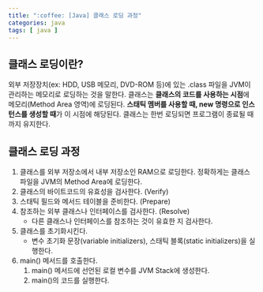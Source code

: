 ```yaml
---
title: ":coffee: [Java] 클래스 로딩 과정"
categories: java
tags: [ java ]
---
```


## 클래스 로딩이란?

외부 저장장치(ex: HDD, USB 메모리, DVD-ROM 등)에 있는 .class 파일을 JVM이 관리하는 메모리로 로딩하는 것을 말한다. 클래스는 **클래스의 코드를 사용하는 시점**에 메모리(Method Area 영역)에 로딩된다. **스태틱 멤버를 사용할 때, new 명령으로 인스턴스를 생성할 때**가 이 시점에 해당된다. 클래스는 한번 로딩되면 프로그램이 종료될 때까지 유지한다. 



## 클래스 로딩 과정

1. 클래스를 외부 저장소에서 내부 저장소인 RAM으로 로딩한다. 정확하게는 클래스 파일을 JVM의 Method Area에 로딩한다. 
2. 클래스의 바이트코드의 유효성을 검사한다. (Verify)
3. 스태틱 필드와 메서드 테이블을 준비한다. (Prepare)
4. 참조하는 외부 클래스나 인터페이스를 검사한다. (Resolve)
   - 다른 클래스나 인터페이스를 참조하는 것이 유효한 지 검사한다.
5. 클래스를 초기화시킨다. 
   - 변수 초기화 문장(variable initializers), 스태틱 블록(static initializers)을 실행한다. 
6. main() 메서드를 호출한다.
   1. main() 메서드에 선언된 로컬 변수를 JVM Stack에 생성한다.
   2. main()의 코드를 실행한다. 